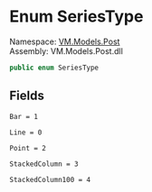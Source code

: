 # <a id="VM_Models_Post_SeriesType"></a> Enum SeriesType

Namespace: [VM.Models.Post](VM.Models.Post.md)  
Assembly: VM.Models.Post.dll  

```csharp
public enum SeriesType
```

## Fields

`Bar = 1` 

`Line = 0` 

`Point = 2` 

`StackedColumn = 3` 

`StackedColumn100 = 4` 

